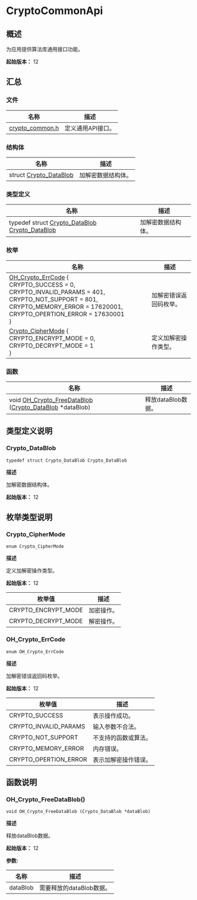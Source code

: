 # CryptoCommonApi


## 概述

为应用提供算法库通用接口功能。

**起始版本：** 12


## 汇总


### 文件

| 名称 | 描述 | 
| -------- | -------- |
| [crypto_common.h](crypto__common_8h.md) | 定义通用API接口。 | 


### 结构体

| 名称 | 描述 | 
| -------- | -------- |
| struct  [Crypto_DataBlob](_crypto___data_blob.md) | 加解密数据结构体。 | 


### 类型定义

| 名称 | 描述 | 
| -------- | -------- |
| typedef struct [Crypto_DataBlob](_crypto___data_blob.md) [Crypto_DataBlob](#crypto_datablob) | 加解密数据结构体。 | 


### 枚举

| 名称 | 描述 | 
| -------- | -------- |
| [OH_Crypto_ErrCode](#oh_crypto_errcode) {<br/>CRYPTO_SUCCESS = 0, CRYPTO_INVALID_PARAMS = 401,<br/>CRYPTO_NOT_SUPPORT = 801, CRYPTO_MEMORY_ERROR = 17620001,<br/>CRYPTO_OPERTION_ERROR = 17630001<br/>} | 加解密错误返回码枚举。 | 
| [Crypto_CipherMode](#crypto_ciphermode) {<br/>CRYPTO_ENCRYPT_MODE = 0,<br/>CRYPTO_DECRYPT_MODE = 1<br/>} | 定义加解密操作类型。 | 


### 函数

| 名称 | 描述 | 
| -------- | -------- |
| void [OH_Crypto_FreeDataBlob](#oh_crypto_freedatablob) ([Crypto_DataBlob](_crypto___data_blob.md) \*dataBlob) | 释放dataBlob数据。 | 


## 类型定义说明


### Crypto_DataBlob

```
typedef struct Crypto_DataBlob Crypto_DataBlob
```

**描述**

加解密数据结构体。

**起始版本：** 12


## 枚举类型说明


### Crypto_CipherMode

```
enum Crypto_CipherMode
```

**描述**

定义加解密操作类型。

**起始版本：** 12

| 枚举值 | 描述 | 
| -------- | -------- |
| CRYPTO_ENCRYPT_MODE | 加密操作。 | 
| CRYPTO_DECRYPT_MODE | 解密操作。 | 


### OH_Crypto_ErrCode

```
enum OH_Crypto_ErrCode
```

**描述**

加解密错误返回码枚举。

**起始版本：** 12

| 枚举值 | 描述 | 
| -------- | -------- |
| CRYPTO_SUCCESS | 表示操作成功。 | 
| CRYPTO_INVALID_PARAMS | 输入参数不合法。 | 
| CRYPTO_NOT_SUPPORT | 不支持的函数或算法。 | 
| CRYPTO_MEMORY_ERROR | 内存错误。 | 
| CRYPTO_OPERTION_ERROR | 表示加解密操作错误。 | 


## 函数说明


### OH_Crypto_FreeDataBlob()

```
void OH_Crypto_FreeDataBlob (Crypto_DataBlob *dataBlob)
```

**描述**

释放dataBlob数据。

**起始版本：** 12

**参数:**

| 名称 | 描述 | 
| -------- | -------- |
| dataBlob | 需要释放的dataBlob数据。 | 

